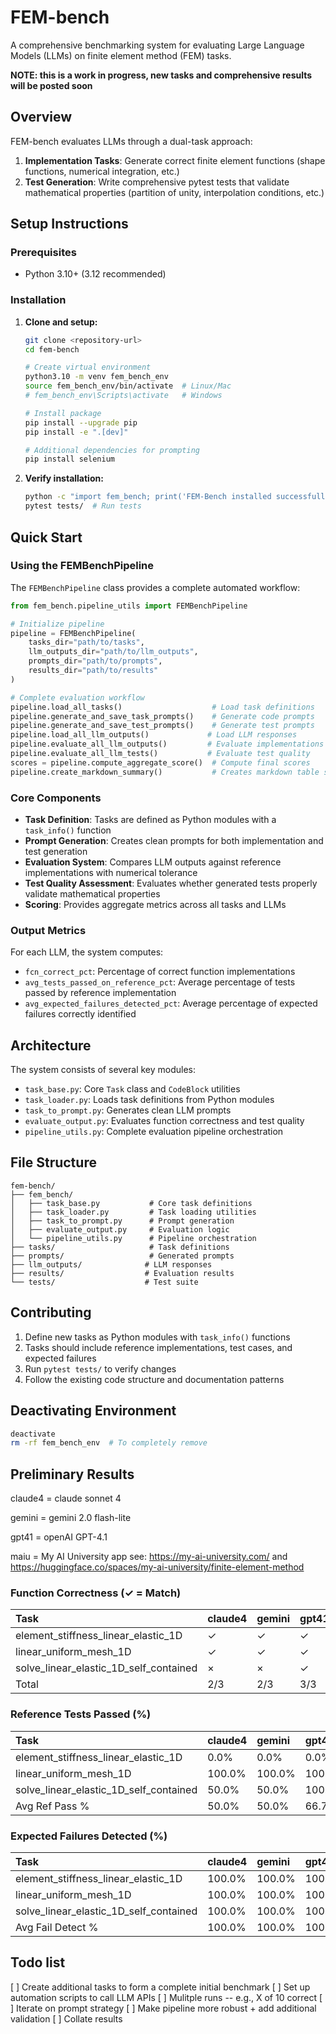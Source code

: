 # FEM-bench

A comprehensive benchmarking system for evaluating Large Language Models (LLMs) on finite element method (FEM) tasks.

**NOTE: this is a work in progress, new tasks and comprehensive results will be posted soon**

## Overview

FEM-bench evaluates LLMs through a dual-task approach:
1. **Implementation Tasks**: Generate correct finite element functions (shape functions, numerical integration, etc.)
2. **Test Generation**: Write comprehensive pytest tests that validate mathematical properties (partition of unity, interpolation conditions, etc.)

## Setup Instructions

### Prerequisites
- Python 3.10+ (3.12 recommended)

### Installation

1. **Clone and setup:**
   ```bash
   git clone <repository-url>
   cd fem-bench
   
   # Create virtual environment
   python3.10 -m venv fem_bench_env
   source fem_bench_env/bin/activate  # Linux/Mac
   # fem_bench_env\Scripts\activate   # Windows
   
   # Install package
   pip install --upgrade pip
   pip install -e ".[dev]"
   
   # Additional dependencies for prompting
   pip install selenium
   ```

2. **Verify installation:**
   ```bash
   python -c "import fem_bench; print('FEM-Bench installed successfully')"
   pytest tests/  # Run tests
   ```

## Quick Start

### Using the FEMBenchPipeline

The `FEMBenchPipeline` class provides a complete automated workflow:

```python
from fem_bench.pipeline_utils import FEMBenchPipeline

# Initialize pipeline
pipeline = FEMBenchPipeline(
    tasks_dir="path/to/tasks",
    llm_outputs_dir="path/to/llm_outputs", 
    prompts_dir="path/to/prompts",
    results_dir="path/to/results"
)

# Complete evaluation workflow
pipeline.load_all_tasks()                    # Load task definitions
pipeline.generate_and_save_task_prompts()    # Generate code prompts
pipeline.generate_and_save_test_prompts()    # Generate test prompts
pipeline.load_all_llm_outputs()             # Load LLM responses
pipeline.evaluate_all_llm_outputs()         # Evaluate implementations
pipeline.evaluate_all_llm_tests()           # Evaluate test quality
scores = pipeline.compute_aggregate_score()  # Compute final scores
pipeline.create_markdown_summary()           # Creates markdown table summary of results
```

### Core Components

- **Task Definition**: Tasks are defined as Python modules with a `task_info()` function
- **Prompt Generation**: Creates clean prompts for both implementation and test generation
- **Evaluation System**: Compares LLM outputs against reference implementations with numerical tolerance
- **Test Quality Assessment**: Evaluates whether generated tests properly validate mathematical properties
- **Scoring**: Provides aggregate metrics across all tasks and LLMs

### Output Metrics

For each LLM, the system computes:
- `fcn_correct_pct`: Percentage of correct function implementations
- `avg_tests_passed_on_reference_pct`: Average percentage of tests passed by reference implementation
- `avg_expected_failures_detected_pct`: Average percentage of expected failures correctly identified

## Architecture

The system consists of several key modules:

- `task_base.py`: Core `Task` class and `CodeBlock` utilities
- `task_loader.py`: Loads task definitions from Python modules
- `task_to_prompt.py`: Generates clean LLM prompts
- `evaluate_output.py`: Evaluates function correctness and test quality
- `pipeline_utils.py`: Complete evaluation pipeline orchestration

## File Structure

```
fem-bench/
├── fem_bench/
│   ├── task_base.py           # Core task definitions
│   ├── task_loader.py         # Task loading utilities
│   ├── task_to_prompt.py      # Prompt generation
│   ├── evaluate_output.py     # Evaluation logic
│   └── pipeline_utils.py      # Pipeline orchestration
├── tasks/                     # Task definitions
├── prompts/                   # Generated prompts
├── llm_outputs/              # LLM responses
├── results/                  # Evaluation results
└── tests/                    # Test suite
```

## Contributing

1. Define new tasks as Python modules with `task_info()` functions
2. Tasks should include reference implementations, test cases, and expected failures
3. Run `pytest tests/` to verify changes
4. Follow the existing code structure and documentation patterns

## Deactivating Environment
```bash
deactivate
rm -rf fem_bench_env  # To completely remove
```

## Preliminary Results

claude4 = claude sonnet 4

gemini = gemini 2.0 flash-lite

gpt41 = openAI GPT-4.1

maiu = My AI University app see: https://my-ai-university.com/ and https://huggingface.co/spaces/my-ai-university/finite-element-method

### Function Correctness (✓ = Match)

| Task                                   | claude4   | gemini   | gpt41   | maiu   |
|:---------------------------------------|:----------|:---------|:--------|:-------|
| element_stiffness_linear_elastic_1D    | ✓         | ✓        | ✓       | ×      |
| linear_uniform_mesh_1D                 | ✓         | ✓        | ✓       | ✓      |
| solve_linear_elastic_1D_self_contained | ×         | ×        | ✓       | ✓      |
| Total                                  | 2/3       | 2/3      | 3/3     | 2/3    |

### Reference Tests Passed (%)

| Task                                   | claude4   | gemini   | gpt41   | maiu   |
|:---------------------------------------|:----------|:---------|:--------|:-------|
| element_stiffness_linear_elastic_1D    | 0.0%      | 0.0%     | 0.0%    | 0.0%   |
| linear_uniform_mesh_1D                 | 100.0%    | 100.0%   | 100.0%  | 100.0% |
| solve_linear_elastic_1D_self_contained | 50.0%     | 50.0%    | 100.0%  | 100.0% |
| Avg Ref Pass %                         | 50.0%     | 50.0%    | 66.7%   | 66.7%  |

### Expected Failures Detected (%)

| Task                                   | claude4   | gemini   | gpt41   | maiu   |
|:---------------------------------------|:----------|:---------|:--------|:-------|
| element_stiffness_linear_elastic_1D    | 100.0%    | 100.0%   | 100.0%  | 100.0% |
| linear_uniform_mesh_1D                 | 100.0%    | 100.0%   | 100.0%  | 100.0% |
| solve_linear_elastic_1D_self_contained | 100.0%    | 100.0%   | 100.0%  | 50.0%  |
| Avg Fail Detect %                      | 100.0%    | 100.0%   | 100.0%  | 83.3%  |



## Todo list
[ ] Create additional tasks to form a complete initial benchmark
[ ] Set up automation scripts to call LLM APIs
[ ] Mulitple runs -- e.g., X of 10 correct
[ ] Iterate on prompt strategy
[ ] Make pipeline more robust + add additional validation
[ ] Collate results